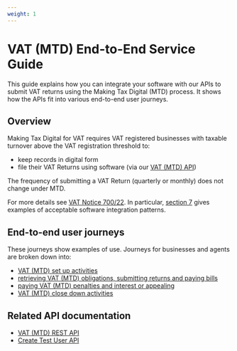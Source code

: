 ```yaml
---
weight: 1
---
```


# VAT (MTD) End-to-End Service Guide

This guide explains how you can integrate your software with our APIs to submit VAT returns using the Making Tax Digital (MTD) process. It shows how the APIs fit into various end-to-end user journeys.

## Overview

Making Tax Digital for VAT requires VAT registered businesses with taxable turnover above the VAT registration threshold to:

* keep records in digital form
* file their VAT Returns using software (via our [VAT (MTD) API](https://developer.service.hmrc.gov.uk/api-documentation/docs/api/service/vat-api/))

The frequency of submitting a VAT Return (quarterly or monthly) does not change under MTD.

For more details see [VAT Notice 700/22](https://www.gov.uk/government/publications/vat-notice-70022-making-tax-digital-for-vat). In particular, [section 7](https://www.gov.uk/government/publications/vat-notice-70022-making-tax-digital-for-vat/vat-notice-70022-making-tax-digital-for-vat#examples-of-where-a-digital-link-is-required) gives examples of acceptable software integration patterns.


## End-to-end user journeys

These journeys show examples of use. Journeys for businesses and agents are broken down into:

  * [VAT (MTD) set up activities](documentation/set-up.html#set-up)
  * [retrieving VAT (MTD) obligations, submitting returns and paying bills](documentation/obligations.html#obligations-and-returns)
  * [paying VAT (MTD) penalties and interest or appealing](documentation/penalties.html#penalties-and-appeals)
  * [VAT (MTD) close down activities](documentation/close-down.html#close-down)

## Related API documentation

  * [VAT (MTD) REST API](https://developer.service.hmrc.gov.uk/api-documentation/docs/api/service/vat-api/1.0)
  * [Create Test User API](https://developer.service.hmrc.gov.uk/api-documentation/docs/api/service/api-platform-test-user/1.0)
